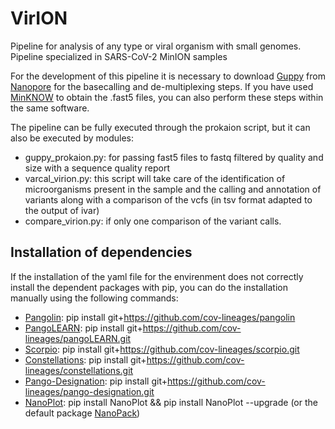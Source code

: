 # VirION

Pipeline for analysis of any type or viral organism with small genomes. Pipeline specialized in SARS-CoV-2 MinION samples

For the development of this pipeline it is necessary to download [Guppy](https://community.nanoporetech.com/downloads/guppy/release_notes) from [Nanopore](https://community.nanoporetech.com/downloads) for the basecalling and de-multiplexing steps. If you have used [MinKNOW](https://community.nanoporetech.com/downloads/minion_release/release_notes) to obtain the .fast5 files, you can also perform these steps within the same software.

The pipeline can be fully executed through the prokaion script, but it can also be executed by modules:

- guppy_prokaion.py: for passing fast5 files to fastq filtered by quality and size with a sequence quality report
- varcal_virion.py: this script will take care of the identification of microorganisms present in the sample and the calling and annotation of variants along with a comparison of the vcfs (in tsv format adapted to the output of ivar)
- compare_virion.py: if only one comparison of the variant calls.

## Installation of dependencies

If the installation of the yaml file for the envirenment does not correctly install the dependent packages with pip, you can do the installation manually using the following commands:

- [Pangolin](https://github.com/cov-lineages/pangolin): pip install git+https://github.com/cov-lineages/pangolin
- [PangoLEARN](https://github.com/cov-lineages/pangoLEARN.git): pip install git+https://github.com/cov-lineages/pangoLEARN.git
- [Scorpio](https://github.com/cov-lineages/scorpio.git): pip install git+https://github.com/cov-lineages/scorpio.git
- [Constellations](https://github.com/cov-lineages/constellations.git): pip install git+https://github.com/cov-lineages/constellations.git
- [Pango-Designation](https://github.com/cov-lineages/pango-designation.git): pip install git+https://github.com/cov-lineages/pango-designation.git
- [NanoPlot](https://github.com/wdecoster/NanoPlot): pip install NanoPlot && pip install NanoPlot --upgrade (or the default package [NanoPack](https://github.com/wdecoster/nanopack))

